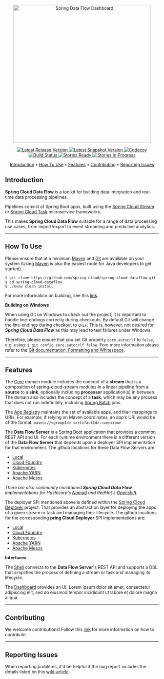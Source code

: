 <p align="center">
  <a href="https://cloud.spring.io/spring-cloud-dataflow/">
    <img alt="Spring Data Flow Dashboard" title="Spring Data Flow" src="https://i.imgur.com/hpeKaRk.png" width="450" />
  </a>
</p>

<p align="center">
  <a href="http://cloud.spring.io/spring-cloud-dataflow/#quick-start">
    <img src="https://spring.io/badges/spring-cloud-dataflow/ga.svg"
         alt="Latest Release Version" />
  </a>
  <a href="http://cloud.spring.io/spring-cloud-dataflow/#quick-start">
    <img src="https://spring.io/badges/spring-cloud-dataflow/snapshot.svg"
         alt="Latest Snapshot Version" />
  </a>
  <a href="https://codecov.io/gh/spring-cloud/spring-cloud-dataflow/branch/master">
    <img src="https://codecov.io/gh/spring-cloud/spring-cloud-dataflow/branch/master/graph/badge.svg"
         alt="Codecov" />
  </a>
  <br>
  <a href="https://build.spring.io/browse/SCD-BMASTER">
    <img src="https://build.spring.io/plugins/servlet/wittified/build-status/SCD-BMASTER"
         alt="Build Status" />
  </a>
  <a href="http://waffle.io/spring-cloud/spring-cloud-dataflow">
    <img src="https://badge.waffle.io/spring-cloud/spring-cloud-dataflow.svg?label=ready&title=Ready"
         alt="Stories Ready" />
  </a>
  <a href="http://waffle.io/spring-cloud/spring-cloud-dataflow">
    <img src="https://badge.waffle.io/spring-cloud/spring-cloud-dataflow.svg?label=In%20Progress&title=In%20Progress"
         alt="Stories In Progress" />
  </a>

</p>

<p align="center">
  <a href="#introduction">Introduction</a> •
  <a href="#how-to-use">How To Use</a> •
  <a href="#features">Features</a> •
  <a href="#contributing">Contributing</a> •
  <a href="#reporting-issues">Reporting Issues</a>
</p>

## Introduction

**Spring Cloud Data Flow** is a toolkit for building data integration and real-time data processing pipelines. 

Pipelines consist of Spring Boot apps, built using the 
[Spring Cloud Stream](https://github.com/spring-cloud/spring-cloud-stream)
or [Spring Cloud Task](https://github.com/spring-cloud/spring-cloud-task) microservice frameworks. 

This makes **Spring Cloud Data Flow** suitable for a range of data processing use cases, from import/export to 
event streaming and predictive analytics.

---

## How To Use

Please ensure that at a minimum [Maven](http://maven.apache.org/) and [Git](https://git-scm.com/) are available on your system (Using [Maven](http://maven.apache.org/) is also the easiest route for Java developers to get started).

	$ git clone https://github.com/spring-cloud/spring-cloud-dataflow.git
	$ cd spring-cloud-dataflow
	$ ./mvnw clean install

For more information on building, see this [link](https://github.com/spring-cloud/spring-cloud-dataflow/blob/master/spring-cloud-dataflow-docs/src/main/asciidoc/appendix-building.adoc).

**Building on Windows**

When using Git on Windows to check out the project, it is important to handle line-endings correctly during checkouts. By default Git will change the line-endings during checkout to `CRLF`. This is, however, not desired for _**Spring Cloud Data Flow**_ as this may lead to test failures under Windows.

Therefore, please ensure that you set Git property `core.autocrlf` to `false`, e.g. using: `$ git config core.autocrlf false`. Fore more information please refer to the [Git documentation, Formatting and Whitespace](https://git-scm.com/book/en/v2/Customizing-Git-Git-Configuration).

---

## Features

The [Core](https://github.com/spring-cloud/spring-cloud-dataflow/tree/master/spring-cloud-dataflow-core)
domain module includes the concept of a **stream** that is a composition of spring-cloud-stream
modules in a linear pipeline from a **source** to a **sink**, optionally including **processor** application(s)
in between. The domain also includes the concept of a **task**, which may be any process that does
not run indefinitely, including [Spring Batch](https://github.com/spring-projects/spring-batch) jobs.

The [App Registry](https://github.com/spring-cloud/spring-cloud-dataflow/tree/master/spring-cloud-dataflow-registry)
maintains the set of available apps, and their mappings to URIs.
For example, if relying on Maven coordinates, an app's URI would be of the format:
`maven://<groupId>:<artifactId>:<version>`

The **Data Flow Server** is a Spring Boot application that provides a common REST API and UI. For each
runtime environment there is a different version of the **Data Flow Server** that depends upon a
deployer SPI implementation for that environment. The github locations for these Data Flow Servers are:

* [Local](https://github.com/spring-cloud/spring-cloud-dataflow/tree/master/spring-cloud-dataflow-server-local)
* [Cloud Foundry](https://github.com/spring-cloud/spring-cloud-dataflow-server-cloudfoundry)
* [Kubernetes](https://github.com/spring-cloud/spring-cloud-dataflow-server-kubernetes)
* [Apache YARN](https://github.com/spring-cloud/spring-cloud-dataflow-server-yarn)
* [Apache Mesos](https://github.com/spring-cloud/spring-cloud-dataflow-server-mesos)

_There are also community maintained **Spring Cloud Data Flow** implementations for Hashicorp's [Nomad](https://github.com/donovanmuller/spring-cloud-dataflow-server-nomad) and RedHat's [Openshift](https://github.com/donovanmuller/spring-cloud-dataflow-server-openshift)._

The deployer SPI mentioned above is defined within the [Spring Cloud Deployer](https://github.com/spring-cloud/spring-cloud-deployer)
project. That provides an abstraction layer for deploying the apps of a given stream or task and managing their lifecycle.
The github locations for the corresponding **pring Cloud Deployer** SPI implementations are:

* [Local](https://github.com/spring-cloud/spring-cloud-deployer-local)
* [Cloud Foundry](https://github.com/spring-cloud/spring-cloud-deployer-cloudfoundry)
* [Kubernetes](https://github.com/spring-cloud/spring-cloud-deployer-kubernetes)
* [Apache YARN](https://github.com/spring-cloud/spring-cloud-deployer-yarn)
* [Apache Mesos](https://github.com/spring-cloud/spring-cloud-deployer-mesos)

**Interfaces**

The [Shell](https://github.com/spring-cloud/spring-cloud-dataflow/tree/master/spring-cloud-dataflow-shell)
connects to the **Data Flow Server**'s REST API and supports a DSL that simplifies the process of
defining a stream or task and managing its lifecycle.

The [Dashboard](https://github.com/spring-cloud/spring-cloud-dataflow/tree/master/spring-cloud-dataflow-ui)
provides an UI. Lorem ipsum dolor sit amet, consectetur adipiscing elit, sed do eiusmod tempor 
incididunt ut labore et dolore magna aliqua.

---

## Contributing

We welcome contributions! Follow this [link](https://github.com/spring-cloud/spring-cloud-dataflow/blob/master/spring-cloud-dataflow-docs/src/main/asciidoc/appendix-contributing.adoc) for more information on how to contribute.


---

## Reporting Issues

When reporting problems, it'd be helpful if the bug report includes the details listed on this [wiki-article](https://github.com/spring-cloud/spring-cloud-dataflow/wiki/Reporting-Issues). 